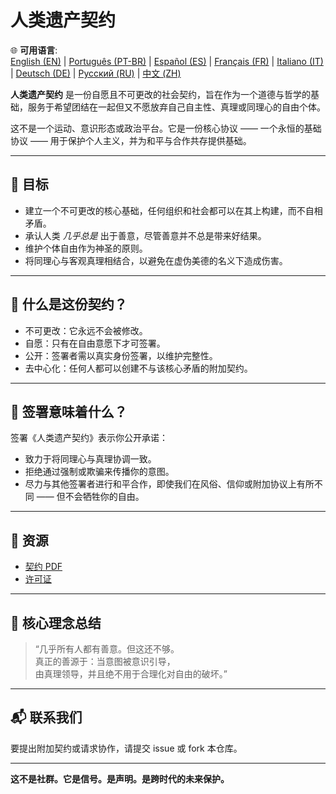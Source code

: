 
# 人类遗产契约

🌐 **可用语言**:  
[English (EN)](./README.md) | [Português (PT-BR)](./README_pt-BR.md) | [Español (ES)](./README_es.md) | [Français (FR)](./README_fr.md) | [Italiano (IT)](./README_it.md) | [Deutsch (DE)](./README_de.md) | [Русский (RU)](./README_ru.md) | [中文 (ZH)](./README_zh.md)

**人类遗产契约** 是一份自愿且不可更改的社会契约，旨在作为一个道德与哲学的基础，服务于希望团结在一起但又不愿放弃自己自主性、真理或同理心的自由个体。

这不是一个运动、意识形态或政治平台。它是一份核心协议 —— 一个永恒的基础协议 —— 用于保护个人主义，并为和平与合作共存提供基础。

---

## 🌱 目标

- 建立一个不可更改的核心基础，任何组织和社会都可以在其上构建，而不自相矛盾。
- 承认人类 *几乎总是* 出于善意，尽管善意并不总是带来好结果。
- 维护个体自由作为神圣的原则。
- 将同理心与客观真理相结合，以避免在虚伪美德的名义下造成伤害。

---

## 📜 什么是这份契约？

- 不可更改：它永远不会被修改。
- 自愿：只有在自由意愿下才可签署。
- 公开：签署者需以真实身份签署，以维护完整性。
- 去中心化：任何人都可以创建不与该核心矛盾的附加契约。

---

## 🔏 签署意味着什么？

签署《人类遗产契约》表示你公开承诺：

- 致力于将同理心与真理协调一致。
- 拒绝通过强制或欺骗来传播你的意图。
- 尽力与其他签署者进行和平合作，即使我们在风俗、信仰或附加协议上有所不同 —— 但不会牺牲你的自由。

---

## 📎 资源

- [契约 PDF](./Renlei_Yichan_Qiyue.pdf)
- [许可证](./LICENSE)

---

## 🧠 核心理念总结

> “几乎所有人都有善意。但这还不够。  
> 真正的善源于：当意图被意识引导，  
> 由真理领导，并且绝不用于合理化对自由的破坏。”

---

## 📬 联系我们

要提出附加契约或请求协作，请提交 issue 或 fork 本仓库。

---

**这不是社群。它是信号。是声明。是跨时代的未来保护。**
